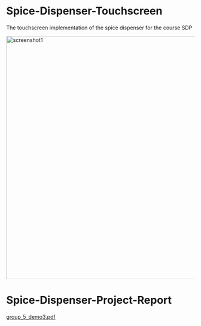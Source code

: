 # Spice-Dispenser-Touchscreen
The touchscreen implementation of the spice dispenser for the course SDP

<img width="649" alt="screenshot1" src="https://github.com/YufeiZhan/Spice-Dispenser-Touchscreen/assets/55581982/040dbb2f-ed47-4e4e-a055-f7baff901efd">


# Spice-Dispenser-Project-Report
[group_5_demo3.pdf](https://github.com/YufeiZhan/Spice-Dispenser-Touchscreen/files/12703588/group_5_demo3.pdf)
